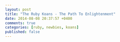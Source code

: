 ```yaml
---
layout: post
title: "The Ruby Koans - The Path To Enlightenment"
date: 2014-08-08 20:37:57 +0400
comments: true
categories: [ruby, newbies, koans]
published: false
---
```

